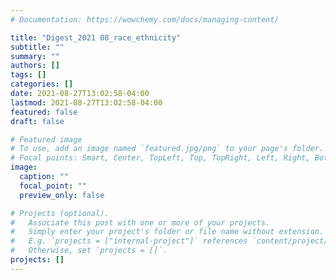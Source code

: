 ```yaml
---
# Documentation: https://wowchemy.com/docs/managing-content/

title: "Digest_2021 08_race_ethnicity"
subtitle: ""
summary: ""
authors: []
tags: []
categories: []
date: 2021-08-27T13:02:58-04:00
lastmod: 2021-08-27T13:02:58-04:00
featured: false
draft: false

# Featured image
# To use, add an image named `featured.jpg/png` to your page's folder.
# Focal points: Smart, Center, TopLeft, Top, TopRight, Left, Right, BottomLeft, Bottom, BottomRight.
image:
  caption: ""
  focal_point: ""
  preview_only: false

# Projects (optional).
#   Associate this post with one or more of your projects.
#   Simply enter your project's folder or file name without extension.
#   E.g. `projects = ["internal-project"]` references `content/project/deep-learning/index.md`.
#   Otherwise, set `projects = []`.
projects: []
---
```

